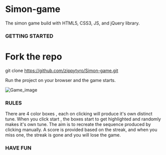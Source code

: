 # Simon-game
The simon game build with HTML5, CSS3, JS, and jQuery library.

### GETTING STARTED

# Fork the repo
git clone https://github.com/zippytyro/Simon-game.git

Run the project on your browser and the game starts.

![Game_image](/imag/image.JPG)

### RULES

There are 4 color boxes , each on clicking will produce it's own distinct tune.
When you click start , the boxes start to get highlighted and randomly makes it's own tune. The aim is to recreate the sequence produced by clicking manually.
A score is provided based on the streak, and when you miss one, the streak is gone and you will lose the game.

### HAVE FUN
